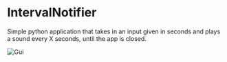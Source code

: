 # IntervalNotifier
Simple python application that takes in an input given in seconds and plays a sound every X seconds, until the app is closed.

![Gui](https://github.com/RoscaMitrut/IntervalNotifier/assets/73184865/96812be5-270f-45c0-9492-92a88f224878)

